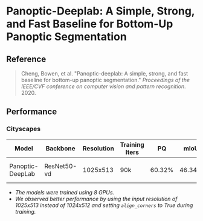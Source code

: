 # Panoptic-Deeplab: A Simple, Strong, and Fast Baseline for Bottom-Up Panoptic Segmentation

## Reference

> Cheng, Bowen, et al. "Panoptic-deeplab: A simple, strong, and fast baseline for bottom-up panoptic segmentation." *Proceedings of the IEEE/CVF conference on computer vision and pattern recognition*. 2020.

## Performance

### Cityscapes

| Model | Backbone | Resolution | Training Iters | PQ | mIoU | mAP50 | Links |
|-|-|-|-|-|-|-|-|
|Panoptic-DeepLab|ResNet50-vd|1025x513|90k|60.32%|46.34%|79.68%|[config](panoptic_deeplab_resnet50_os32_cityscapes_1025x513_bs8_90k.yml) \| [model](https://paddleseg.bj.bcebos.com/dygraph/panoptic_segmentation/cityscapes/panoptic_deeplab_resnet50_os32_cityscapes_1025x513_bs8_90k/model.pdparams)|

+ *The models were trained using 8 GPUs.*
+ *We observed better performance by using the input resolution of 1025x513 instead of 1024x512 and setting `align_corners` to True during training.*